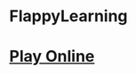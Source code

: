 # FlappyLearning
# [Play Online](https://xviniette.github.io/FlappyLearning/ "https://xviniette.github.io/FlappyLearning/")